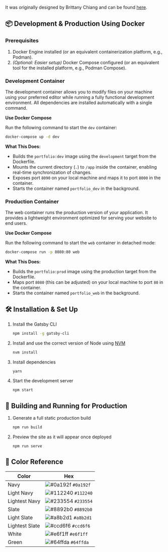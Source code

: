 It was originally designed by Brittany Chiang and can be found [here](https://github.com/bchiang7/v4).

## 📦 Development & Production Using Docker

### Prerequisites
1. Docker Engine installed (or an equivalent containerization platform, e.g., Podman).
2. _(Optional: Easier setup)_ Docker Compose configured (or an equivalent tool for the installed platform, e.g., Podman Compose).

### Development Container

The development container allows you to modify files on your machine using your preferred editor while running a fully functional development environment. All dependencies are installed automatically with a single command.

**Use Docker Compose**

Run the following command to start the `dev` container:

```sh
docker-compose up -d dev
```
**What This Does:**
- Builds the `portfolio:dev` image using the `development` target from the Dockerfile.
- Mounts the current directory (`.`) to `/app` inside the container, enabling real-time synchronization of changes.
- Exposes port `8090` on your local machine and maps it to port `8000` in the container.
- Starts the container named `portfolio_dev` in the background.


### Production Container

The web container runs the production version of your application. It provides a lightweight environment optimized for serving your website to end users.

**Use Docker Compose**

Run the following command to start the `web` container in detached mode:

```sh
docker-compose run -p 8080:80 web
```
**What This Does:**
- Builds the `portfolio:prod` image using the production target from the Dockerfile.
- Maps port `8080` (this can be adjusted) on your local machine to port `80` in the container.
- Starts the container named `portfolio_web` in the background.

## 🛠 Installation & Set Up

1. Install the Gatsby CLI

   ```sh
   npm install -g gatsby-cli
   ```

2. Install and use the correct version of Node using [NVM](https://github.com/nvm-sh/nvm)

   ```sh
   nvm install
   ```

3. Install dependencies

   ```sh
   yarn
   ```

4. Start the development server

   ```sh
   npm start
   ```

## 🚀 Building and Running for Production

1. Generate a full static production build

   ```sh
   npm run build
   ```

1. Preview the site as it will appear once deployed

   ```sh
   npm run serve
   ```

## 🎨 Color Reference

| Color          | Hex                                                                |
| -------------- | ------------------------------------------------------------------ |
| Navy           | ![#0a192f](https://via.placeholder.com/10/0a192f?text=+) `#0a192f` |
| Light Navy     | ![#112240](https://via.placeholder.com/10/0a192f?text=+) `#112240` |
| Lightest Navy  | ![#233554](https://via.placeholder.com/10/303C55?text=+) `#233554` |
| Slate          | ![#8892b0](https://via.placeholder.com/10/8892b0?text=+) `#8892b0` |
| Light Slate    | ![#a8b2d1](https://via.placeholder.com/10/a8b2d1?text=+) `#a8b2d1` |
| Lightest Slate | ![#ccd6f6](https://via.placeholder.com/10/ccd6f6?text=+) `#ccd6f6` |
| White          | ![#e6f1ff](https://via.placeholder.com/10/e6f1ff?text=+) `#e6f1ff` |
| Green          | ![#64ffda](https://via.placeholder.com/10/64ffda?text=+) `#64ffda` |
